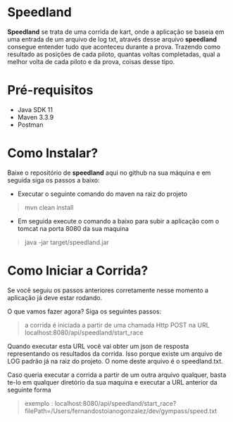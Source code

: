 # Speedland

**Speedland** se trata de uma corrida de kart, onde a aplicação se baseia em uma entrada de um arquivo de log txt, através desse arquivo **speedland** consegue entender tudo que aconteceu durante a prova. Trazendo como resultado as posições de cada piloto, quantas voltas completadas, qual a melhor volta de cada piloto e da prova, coisas desse tipo.

# Pré-requisitos
- Java SDK 11
- Maven 3.3.9
- Postman

# Como Instalar?

Baixe o repositório de **speedland** aqui no github na sua máquina e em seguida siga os passos a baixo:

- Executar o seguinte comando do maven na raiz do projeto
> mvn clean install

- Em seguida execute o comando a baixo para subir a aplicação com o tomcat na porta 8080 da sua maquina
> java -jar target/speedland.jar

# Como Iniciar a Corrida?

Se você seguiu os passos anteriores corretamente nesse momento a aplicação já deve estar rodando.

O que vamos fazer agora? Siga os seguintes passos:

> a corrida é iniciada a partir de uma chamada Http POST na URL localhost:8080/api/speedland/start_race

Quando executar esta URL você vai obter um json de resposta representando os resultados da corrida. Isso porque existe um
arquivo de LOG padrão já na raiz do projeto. O nome deste arquivo é o speedland.txt.

Caso queria executar a corrida a partir de um outra arquivo qualquer, basta te-lo em qualquer diretório da sua maquina e executar a URL anterior da seguinte forma
> exemplo : localhost:8080/api/speedland/start_race?filePath=/Users/fernandostoianogonzalez/dev/gympass/speed.txt
